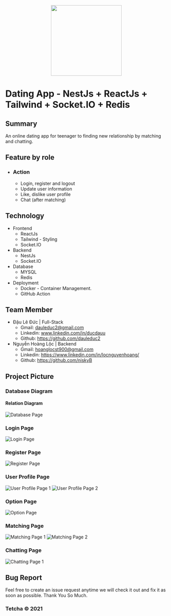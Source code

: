 <p align="center">
     <a href="http://206.189.155.166:3001/">
          <img width='220px' src="./doc/logo.png"/>
     </a>  
</p>

# Dating App - NestJs + ReactJs + Tailwind + Socket.IO + Redis

## Summary

An online dating app for teenager to finding new relationship by matching and chatting.

## Feature by role

- ### Action

  - Login, register and logout
  - Update user information
  - Like, dislike user profile
  - Chat (after matching)

## Technology

- Frontend
  - ReactJs
  - Tailwind - Styling
  - Socket.IO
- Backend
  - NestJs
  - Socket.IO
- Database
  - MYSQL
  - Redis
- Deployment
  - Docker - Container Management.
  - GitHub Action

## Team Member

- Đậu Lê Đức | Full-Stack
  - Gmail: dauleduc2@gmail.com
  - Linkedin: www.linkedin.com/in/ducdauu
  - Github: https://github.com/dauleduc2
- Nguyễn Hoàng Lộc | Backend
  - Gmail: hoanglocst900@gmail.com
  - Linkedin: https://www.linkedin.com/in/locnguyenhoang/
  - Github: https://github.com/niskyB

## Project Picture

### Database Diagram

#### Relation Diagram

![Database Page](./doc/relational.png)

### Login Page

![Login Page](./doc/login.png)

### Register Page

![Register Page](./doc/register.png)

### User Profile Page

![User Profile Page 1](./doc/profile1.png)
![User Profile Page 2](./doc/profile2.png)

### Option Page

![Option Page](./doc/option.png)

### Matching Page

![Matching Page 1](./doc/matching1.png)
![Matching Page 2](./doc/matching2.png)

### Chatting Page

![Chatting Page 1](./doc/Chatting.png)

## Bug Report

Feel free to create an issue request anytime we will check it out and fix it as soon as possible. Thank You So Much.

### Tetcha © 2021
